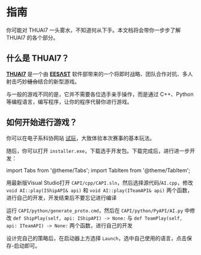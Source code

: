 # 指南

你可能对 THUAI7 一头雾水，不知道何从下手。本文档将会带你一步步了解 THUAI7 的各个部分。

## 什么是 THUAI7？

[**THUAI7**](https://github.com/eesast/THUAI7) 是一个由 [**EESΛST**](https://eesast.com/) 软件部带来的一个将即时战略、团队合作对抗、多人射击巧妙~~缝合~~结合的新型游戏。

与一般的游戏不同的是，它并不需要各位选手亲手操作，而是通过 C++、Python 等编程语言，编写程序，让你的程序代替你进行游戏。

## 如何开始进行游戏？

你可以在电子系科协网站 [试玩](https://eesast.com/login#/contest/playground?contest=b4e3f620-49f7-4883-ba0f-81cbfdcf6196)，大致体验本次赛事的基本玩法。

随后，你可以打开 `installer.exe`，下载选手开发包。下载完成后，进行进一步开发：

import Tabs from '@theme/Tabs';
import TabItem from '@theme/TabItem';

<Tabs>
<TabItem value="cpp" label="C++" default>


用最新版Visual Studio打开 `CAPI/cpp/CAPI.sln`，然后选择源代码/`AI.cpp`，修改 `void AI::play(IShipAPI& api)` 和 `void AI::play(ITeamAPI& api)` 两个函数，进行自己的开发，开发结束后不要忘记进行编译

</TabItem>
<TabItem value="python" label="Python">

运行 `CAPI/python/generate_proto.cmd`，然后在 `CAPI/python/PyAPI/AI.py` 中修改 `def ShipPlay(self, api: IShipAPI) -> None:` 与 `def TeamPlay(self, api: ITeamAPI) -> None:` 两个函数，进行自己的开发

</TabItem>
</Tabs>

设计完自己的策略后，在启动器上方选择 `Launch`，选中自己使用的语言，点击保存-启动即可。
